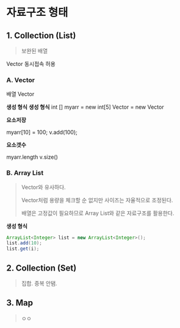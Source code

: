 # 자료구조 형태

## 1. Collection (List)

> 보완된 배열

Vector 동시접속 허용

### A. Vector

 배열 						 Vector 

**생성 형식**											**생성 형식**
int [] myarr = new int[5]		 Vector<Integer>  = new Vector<Integer>

**요소저장**

myarr[10] = 100;								v.add(100);

**요소갯수**

myarr.length											v.size()



### B. Array List

> Vector와 유사하다.
>
> Vector처럼 용량을 체크할 순 없지만 사이즈는 자율적으로 조정된다.
>
> 배열은 고정값이 필요하므로 Array List와 같은 자료구조를 활용한다.



**생성 형식**

```JAVA
ArrayList<Integer> list = new ArrayList<Integer>();
list.add(10);
list.get(i);
```



## 2. Collection (Set)

> 집합. 중복 안됌.



## 3. Map

> ㅇㅇ

